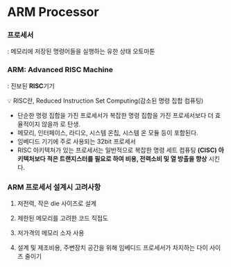 # ARM Processor

### 프로세서

: 메모리에 저장된 명령어들을 실행하는 유한 상태 오토마톤

### ARM: Advanced RISC Machine

: 진보된 **RISC**기기

<aside>
💡 RISC란, Reduced Instruction Set Computing(감소된 명령 집합 컴퓨팅)

</aside>

- 단순한 명령 집합을 가진 프로세서가 복잡한 명령 집합을 가진 프로세서보다 더 효율적이지 않을까 로 탄생.
- 메모리, 인터페이스, 라디오, 시스템 온칩, 시스템 온 모듈 등이 포함된다.
- 임베디드 기기에 주로 사용되는 32bit 프로세서
- RISC 아키텍처가 있는 프로세서는 일반적으로 복잡한 명령 세트 컴퓨팅 **(CISC) 아키텍처보다 적은 트랜지스터를 필요로 하여 비용, 전력소비 및 열 방출을 향상**
시킨다.

### **ARM 프로세서 설계시 고려사항**

1. 저전력, 작은 die 사이즈로 설계

2. 제한된 메모리를 고려한 코드 직접도

3. 저가격의 메모리 소자 사용

4. 설계 및 제조비용, 주변장치 공간을 위해 임베디드 프로세서가 차지하는 다이 사이즈 줄이기
